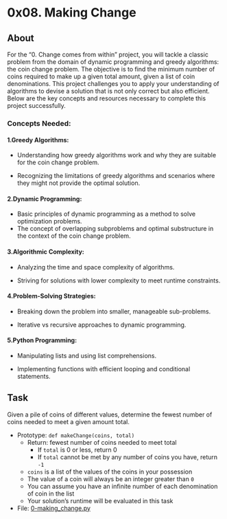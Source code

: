 # 0x08. Making Change

## About
For the “0. Change comes from within” project, you will tackle a classic problem from the domain of dynamic programming and greedy algorithms: the coin change problem. The objective is to find the minimum number of coins required to make up a given total amount, given a list of coin denominations. This project challenges you to apply your understanding of algorithms to devise a solution that is not only correct but also efficient. Below are the key concepts and resources necessary to complete this project successfully.

### Concepts Needed:

#### 1.Greedy Algorithms:

- Understanding how greedy algorithms work and why they are suitable for the coin change problem.

- Recognizing the limitations of greedy algorithms and scenarios where they might not provide the optimal solution.

#### 2.Dynamic Programming:

- Basic principles of dynamic programming as a method to solve optimization problems.
- The concept of overlapping subproblems and optimal substructure in the context of the coin change problem.

#### 3.Algorithmic Complexity:

- Analyzing the time and space complexity of algorithms.

- Striving for solutions with lower complexity to meet runtime constraints.

#### 4.Problem-Solving Strategies:

- Breaking down the problem into smaller, manageable sub-problems.

- Iterative vs recursive approaches to dynamic programming.

#### 5.Python Programming:

- Manipulating lists and using list comprehensions.

- Implementing functions with efficient looping and conditional statements.

## Task
Given a pile of coins of different values, determine the fewest number of coins needed to meet a given amount total.
- Prototype: `def makeChange(coins, total)`
    - Return: fewest number of coins needed to meet total
        - If `total` is 0 or less, return 0
        - If `total` cannot be met by any number of coins you have, return `-1`
    - `coins` is a list of the values of the coins in your possession
    - The value of a coin will always be an integer greater than `0`
    - You can assume you have an infinite number of each denomination of coin in the list
    - Your solution’s runtime will be evaluated in this task
- File: [0-making_change.py](0-making_change.py)
